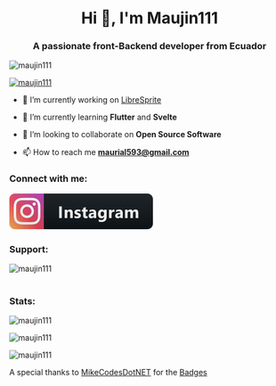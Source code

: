 <h1 align="center">Hi 👋, I'm Maujin111</h1>
<h3 align="center">A passionate front-Backend developer from Ecuador</h3>

<p align="left"> <img src="https://komarev.com/ghpvc/?username=maujin111&label=Profile%20views&color=0e75b6&style=flat" alt="maujin111" /> </p>

<p align="left"> <a href="https://github.com/ryo-ma/github-profile-trophy"><img src="https://github-profile-trophy.vercel.app/?username=maujin111" alt="maujin111" /></a> </p>



- 🔭 I’m currently working on [LibreSprite](https://github.com/LibreSprite/LibreSprite)

- 🌱 I’m currently learning **Flutter** and **Svelte**

- 👯 I’m looking to collaborate on **Open Source Software**

- 📫 How to reach me **maurial593@gmail.com**

<h3 align="left">Connect with me:</h3>
<p align="left">
<a href="https://instagram.com/maujin111" target="blank"><img src="/svg/social/instagram.svg" alt="example badge" style="vertical-align:top margin:6px 4px"></a>
</p>



<h3 align="left">Support:</h3>
<p><a href="https://www.buymeacoffee.com/maujin111"> <img align="left" src="https://cdn.buymeacoffee.com/buttons/v2/default-yellow.png" height="50" width="210" alt="maujin111" /></a></p>
<br>
<br>
<h3 align="left">Stats:</h3>
<p><img  src="https://github-readme-stats.vercel.app/api/top-langs?username=maujin111&show_icons=true&locale=en&layout=compact" alt="maujin111" /></p>
<p><img  src="https://github-readme-stats.vercel.app/api?username=maujin111&show_icons=true&locale=en" alt="maujin111" /></p>

<p><img  src="https://github-readme-streak-stats.herokuapp.com/?user=maujin111&" alt="maujin111" /></p>


<spam> A special thanks to <a href='https://github.com/MikeCodesDotNET'>MikeCodesDotNET</a> for the <a href='https://github.com/MikeCodesDotNET/ColoredBadges'>Badges</a></spam>
